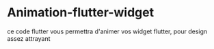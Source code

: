 # Animation-flutter-widget
ce code flutter vous permettra d'animer vos widget flutter, pour design assez attrayant 
